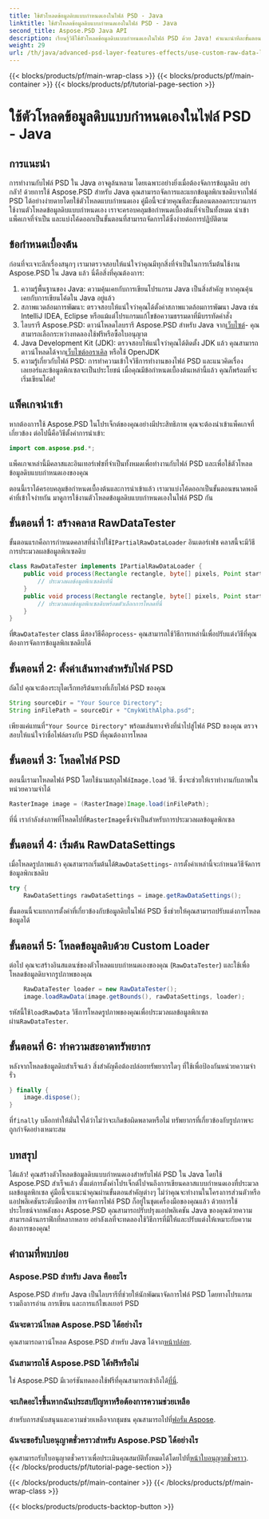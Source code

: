 ```yaml
---
title: ใช้ตัวโหลดข้อมูลดิบแบบกำหนดเองในไฟล์ PSD - Java
linktitle: ใช้ตัวโหลดข้อมูลดิบแบบกำหนดเองในไฟล์ PSD - Java
second_title: Aspose.PSD Java API
description: เรียนรู้วิธีใช้ตัวโหลดข้อมูลดิบแบบกำหนดเองในไฟล์ PSD ด้วย Java! คำแนะนำทีละขั้นตอนนี้ครอบคลุมทุกอย่างตั้งแต่การตั้งค่าไปจนถึงการล้างทรัพยากร
weight: 29
url: /th/java/advanced-psd-layer-features-effects/use-custom-raw-data-loader-psd-files/
---
```


{{< blocks/products/pf/main-wrap-class >}}
{{< blocks/products/pf/main-container >}}
{{< blocks/products/pf/tutorial-page-section >}}

# ใช้ตัวโหลดข้อมูลดิบแบบกำหนดเองในไฟล์ PSD - Java

## การแนะนำ
การทำงานกับไฟล์ PSD ใน Java อาจดูล้นหลาม โดยเฉพาะอย่างยิ่งเมื่อต้องจัดการข้อมูลดิบ อย่ากลัว! ด้วยการใช้ Aspose.PSD สำหรับ Java คุณสามารถจัดการและแยกข้อมูลพิกเซลดิบจากไฟล์ PSD ได้อย่างง่ายดายโดยใช้ตัวโหลดแบบกำหนดเอง คู่มือนี้จะช่วยคุณทีละขั้นตอนตลอดกระบวนการใช้งานตัวโหลดข้อมูลดิบแบบกำหนดเอง เราจะครอบคลุมข้อกำหนดเบื้องต้นที่จำเป็นทั้งหมด นำเข้าแพ็คเกจที่จำเป็น และแบ่งโค้ดออกเป็นขั้นตอนที่สามารถจัดการได้ซึ่งง่ายต่อการปฏิบัติตาม
## ข้อกำหนดเบื้องต้น
ก่อนที่จะเจาะลึกเรื่องสนุกๆ เรามาตรวจสอบให้แน่ใจว่าคุณมีทุกสิ่งที่จำเป็นในการเริ่มต้นใช้งาน Aspose.PSD ใน Java แล้ว นี่คือสิ่งที่คุณต้องการ:
1. ความรู้พื้นฐานของ Java: ความคุ้นเคยกับการเขียนโปรแกรม Java เป็นสิ่งสำคัญ หากคุณคุ้นเคยกับการเขียนโค้ดใน Java อยู่แล้ว
2. สภาพแวดล้อมการพัฒนา: ตรวจสอบให้แน่ใจว่าคุณได้ตั้งค่าสภาพแวดล้อมการพัฒนา Java เช่น IntelliJ IDEA, Eclipse หรือแม้แต่โปรแกรมแก้ไขข้อความธรรมดาที่มีบรรทัดคำสั่ง
3.  ไลบรารี Aspose.PSD: ดาวน์โหลดไลบรารี Aspose.PSD สำหรับ Java จาก[เว็บไซต์](https://releases.aspose.com/psd/java/)- คุณสามารถเลือกระหว่างทดลองใช้ฟรีหรือซื้อใบอนุญาต
4. Java Development Kit (JDK): ตรวจสอบให้แน่ใจว่าคุณได้ติดตั้ง JDK แล้ว คุณสามารถดาวน์โหลดได้จาก[เว็บไซต์ออราเคิล](https://www.oracle.com/java/technologies/javase-jdk11-downloads.html) หรือใช้ OpenJDK
5. ความรู้เกี่ยวกับไฟล์ PSD: การทำความเข้าใจวิธีการทำงานของไฟล์ PSD และแนวคิดเรื่องเลเยอร์และข้อมูลพิกเซลจะเป็นประโยชน์
เมื่อคุณมีข้อกำหนดเบื้องต้นเหล่านี้แล้ว คุณก็พร้อมที่จะเริ่มเขียนโค้ด!

## แพ็คเกจนำเข้า
หากต้องการใช้ Aspose.PSD ในโปรเจ็กต์ของคุณอย่างมีประสิทธิภาพ คุณจะต้องนำเข้าแพ็คเกจที่เกี่ยวข้อง ต่อไปนี้คือวิธีตั้งค่าการนำเข้า:
```java
import com.aspose.psd.*;
```
แพ็คเกจเหล่านี้มีคลาสและอินเทอร์เฟซที่จำเป็นทั้งหมดเพื่อทำงานกับไฟล์ PSD และเพื่อใช้ตัวโหลดข้อมูลดิบแบบกำหนดเองของคุณ

ตอนนี้เราได้ครอบคลุมข้อกำหนดเบื้องต้นและการนำเข้าแล้ว เรามาแบ่งโค้ดออกเป็นขั้นตอนขนาดพอดีคำที่เข้าใจง่ายกัน มาดูการใช้งานตัวโหลดข้อมูลดิบแบบกำหนดเองในไฟล์ PSD กัน
## ขั้นตอนที่ 1: สร้างคลาส RawDataTester
 ขั้นตอนแรกคือการกำหนดคลาสที่นำไปใช้`IPartialRawDataLoader` อินเตอร์เฟซ คลาสนี้จะมีวิธีการประมวลผลข้อมูลพิกเซลดิบ
```java
class RawDataTester implements IPartialRawDataLoader {
    public void process(Rectangle rectangle, byte[] pixels, Point start, Point end) {
        // ประมวลผลข้อมูลพิกเซลดิบที่นี่
    }
    public void process(Rectangle rectangle, byte[] pixels, Point start, Point end, LoadOptions loadOptions) {
        // ประมวลผลข้อมูลพิกเซลดิบพร้อมตัวเลือกการโหลดที่นี่
    }
}
```
 ที่`RawDataTester` class มีสองวิธีคือ`process`- คุณสามารถใช้วิธีการเหล่านี้เพื่อปรับแต่งวิธีที่คุณต้องการจัดการข้อมูลพิกเซลดิบได้ 
## ขั้นตอนที่ 2: ตั้งค่าเส้นทางสำหรับไฟล์ PSD
ถัดไป คุณจะต้องระบุไดเร็กทอรีต้นทางที่เก็บไฟล์ PSD ของคุณ
```java
String sourceDir = "Your Source Directory";
String inFilePath = sourceDir + "CmykWithAlpha.psd";
```
 เพียงแค่แทนที่`"Your Source Directory"` พร้อมเส้นทางจริงที่นำไปสู่ไฟล์ PSD ของคุณ ตรวจสอบให้แน่ใจว่าชื่อไฟล์ตรงกับ PSD ที่คุณต้องการโหลด
## ขั้นตอนที่ 3: โหลดไฟล์ PSD
 ตอนนี้เรามาโหลดไฟล์ PSD โดยใช้นามสกุลไฟล์`Image.load` วิธี. ซึ่งจะช่วยให้เราทำงานกับภาพในหน่วยความจำได้
```java
RasterImage image = (RasterImage)Image.load(inFilePath);
```
ที่นี่ เรากำลังส่งภาพที่โหลดไปที่`RasterImage`ซึ่งจำเป็นสำหรับการประมวลผลข้อมูลพิกเซล
## ขั้นตอนที่ 4: เริ่มต้น RawDataSettings
 เมื่อโหลดรูปภาพแล้ว คุณสามารถเริ่มต้นได้`RawDataSettings`- การตั้งค่าเหล่านี้จะกำหนดวิธีจัดการข้อมูลพิกเซลดิบ
```java
try {
    RawDataSettings rawDataSettings = image.getRawDataSettings();
```
ขั้นตอนนี้จะแยกการตั้งค่าที่เกี่ยวข้องกับข้อมูลดิบในไฟล์ PSD ซึ่งช่วยให้คุณสามารถปรับแต่งการโหลดข้อมูลได้
## ขั้นตอนที่ 5: โหลดข้อมูลดิบด้วย Custom Loader
ต่อไป คุณจะสร้างอินสแตนซ์ของตัวโหลดแบบกำหนดเองของคุณ (`RawDataTester`) และใช้เพื่อโหลดข้อมูลดิบจากรูปภาพของคุณ
```java
    RawDataTester loader = new RawDataTester();
    image.loadRawData(image.getBounds(), rawDataSettings, loader);
```
 รหัสนี้ใช้`loadRawData` วิธีการโหลดรูปภาพของคุณเพื่อประมวลผลข้อมูลพิกเซลผ่าน`RawDataTester`.
## ขั้นตอนที่ 6: ทำความสะอาดทรัพยากร
หลังจากโหลดข้อมูลดิบสำเร็จแล้ว สิ่งสำคัญคือต้องปล่อยทรัพยากรใดๆ ที่ใช้เพื่อป้องกันหน่วยความจำรั่ว
```java
} finally {
    image.dispose();
}
```
 ที่`finally` บล็อกทำให้มั่นใจได้ว่าไม่ว่าจะเกิดข้อผิดพลาดหรือไม่ ทรัพยากรที่เกี่ยวข้องกับรูปภาพจะถูกกำจัดอย่างเหมาะสม

## บทสรุป
ได้แล้ว! คุณสร้างตัวโหลดข้อมูลดิบแบบกำหนดเองสำหรับไฟล์ PSD ใน Java โดยใช้ Aspose.PSD สำเร็จแล้ว ตั้งแต่การตั้งค่าโปรเจ็กต์ไปจนถึงการเขียนคลาสแบบกำหนดเองที่ประมวลผลข้อมูลพิกเซล คู่มือนี้จะแนะนำคุณผ่านขั้นตอนสำคัญต่างๆ ไม่ว่าคุณจะทำงานในโครงการส่วนตัวหรือแอปพลิเคชันระดับมืออาชีพ การจัดการไฟล์ PSD ก็อยู่ในชุดเครื่องมือของคุณแล้ว
ด้วยการใช้ประโยชน์จากพลังของ Aspose.PSD คุณสามารถปรับปรุงแอปพลิเคชัน Java ของคุณด้วยความสามารถด้านกราฟิกที่หลากหลาย อย่าลังเลที่จะทดลองใช้วิธีการที่มีให้และปรับแต่งให้เหมาะกับความต้องการของคุณ!

## คำถามที่พบบ่อย
### Aspose.PSD สำหรับ Java คืออะไร  
Aspose.PSD สำหรับ Java เป็นไลบรารีที่ช่วยให้นักพัฒนาจัดการไฟล์ PSD โดยทางโปรแกรม รวมถึงการอ่าน การเขียน และการแก้ไขเลเยอร์ PSD
### ฉันจะดาวน์โหลด Aspose.PSD ได้อย่างไร  
 คุณสามารถดาวน์โหลด Aspose.PSD สำหรับ Java ได้จาก[หน้าปล่อย](https://releases.aspose.com/psd/java/).
### ฉันสามารถใช้ Aspose.PSD ได้ฟรีหรือไม่  
 ใช่ Aspose.PSD มีเวอร์ชันทดลองใช้ฟรีที่คุณสามารถเข้าถึงได้[ที่นี่](https://releases.aspose.com/).
### จะเกิดอะไรขึ้นหากฉันประสบปัญหาหรือต้องการความช่วยเหลือ  
 สำหรับการสนับสนุนและความช่วยเหลือจากชุมชน คุณสามารถไปที่[ฟอรั่ม Aspose](https://forum.aspose.com/c/psd/34).
### ฉันจะขอรับใบอนุญาตชั่วคราวสำหรับ Aspose.PSD ได้อย่างไร  
คุณสามารถรับใบอนุญาตชั่วคราวเพื่อประเมินคุณสมบัติทั้งหมดได้โดยไปที่[หน้าใบอนุญาตชั่วคราว](https://purchase.aspose.com/temporary-license/).
{{< /blocks/products/pf/tutorial-page-section >}}

{{< /blocks/products/pf/main-container >}}
{{< /blocks/products/pf/main-wrap-class >}}

{{< blocks/products/products-backtop-button >}}

